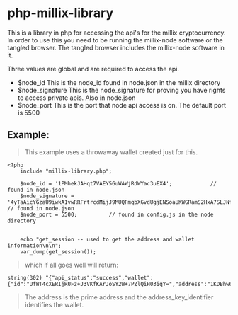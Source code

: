 # php-millix-library


This is a library in php for accessing the api's for the millix cryptocurrency.
In order to use this you need to be running the millix-node software or the tangled browser.
The tangled browser includes the millix-node software in it.

Three values are global and are required to access the api.
>
 * $node_id		This is the node_id found in node.json in the millix directory 
 * $node_signature	This is the node_signature for proving you have rights to access private apis.  Also in node.json
 * $node_port	This is the port that node api access is on. The default port is 5500
>
>

>
## Example:
>
> This example uses a throwaway wallet created just for this.
>
```
<?php
    include "millix-library.php";

    $node_id = '1PMhekJAHqt7VAEY5GuWAWjRdWYac3uEX4';            // found in node.json
    $node_signature = '4yTaAicYGzaU9iwkA1vwRRFrtrcdMijJ9MUQFmqbXGvdUgjENSoaUKWGRamS2HxA7SLJNfqxYKj9CtjqNrYaHBpK';       // found in node.json
    $node_port = 5500;          // found in config.js in the node directory


    echo "get_session -- used to get the address and wallet information\n\n";
    var_dump(get_session());
```
>
> which if all goes well will return:
```
string(302) "{"api_status":"success","wallet":{"id":"UfWT4cXERIjRUFz+J3VKfKArJoSY2W+7PZlQiH03iqY=","address":"1KDBhw67ewrjME1kVJnbtwdpWPgtJoTckd0a01KDBhw67ewrjME1kVJnbtwdpWPgtJoTckd","address_key_identifier":"1KDBhw67ewrjME1kVJnbtwdpWPgtJoTckd","address_public_key":"22rWHt1iiwJwBKMZBXHNHYtWFKivbxCLDF7mRZuiMjPZa"}}"
```
>
> The address is the prime address and the address_key_identifier identifies the wallet.
>


